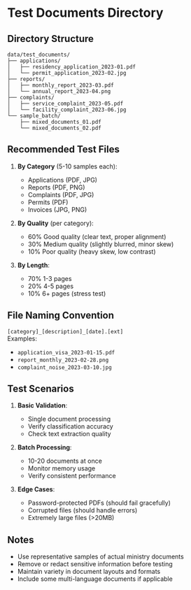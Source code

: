 # Test Documents Directory

## Directory Structure
```
data/test_documents/
├── applications/
│   ├── residency_application_2023-01.pdf
│   └── permit_application_2023-02.jpg
├── reports/
│   ├── monthly_report_2023-03.pdf
│   └── annual_report_2023-04.png
├── complaints/
│   ├── service_complaint_2023-05.pdf
│   └── facility_complaint_2023-06.jpg
└── sample_batch/
    ├── mixed_documents_01.pdf
    └── mixed_documents_02.pdf
```

## Recommended Test Files
1. **By Category** (5-10 samples each):
   - Applications (PDF, JPG)
   - Reports (PDF, PNG)
   - Complaints (PDF, JPG)
   - Permits (PDF)
   - Invoices (JPG, PNG)

2. **By Quality** (per category):
   - 60% Good quality (clear text, proper alignment)
   - 30% Medium quality (slightly blurred, minor skew)
   - 10% Poor quality (heavy skew, low contrast)

3. **By Length**:
   - 70% 1-3 pages
   - 20% 4-5 pages
   - 10% 6+ pages (stress test)

## File Naming Convention
`[category]_[description]_[date].[ext]`  
Examples:
- `application_visa_2023-01-15.pdf`
- `report_monthly_2023-02-28.png`
- `complaint_noise_2023-03-10.jpg`

## Test Scenarios
1. **Basic Validation**:
   - Single document processing
   - Verify classification accuracy
   - Check text extraction quality

2. **Batch Processing**:
   - 10-20 documents at once
   - Monitor memory usage
   - Verify consistent performance

3. **Edge Cases**:
   - Password-protected PDFs (should fail gracefully)
   - Corrupted files (should handle errors)
   - Extremely large files (>20MB)

## Notes
- Use representative samples of actual ministry documents
- Remove or redact sensitive information before testing
- Maintain variety in document layouts and formats
- Include some multi-language documents if applicable